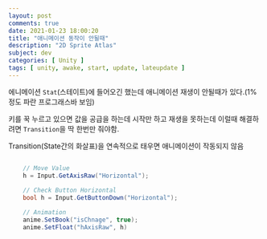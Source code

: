 ```yaml
---
layout: post
comments: true
date: 2021-01-23 18:00:20
title: "애니메이션 동작이 안될때"
description: "2D Sprite Atlas"
subject: dev
categories: [ Unity ]
tags: [ unity, awake, start, update, lateupdate ]
---
```



에니메이션 `Stat`(스테이트)에 들어오긴 했는데 애니메이션 재생이 안될때가 있다.(1% 정도 파란 프로그래스바 보임)

키를 꾹 누르고 있으면 값을 공급을 하는데 시작만 하고 재생을 못하는데 이럴때 해결하려면 `Transition`을 딱 한번만 줘야함.

Transition(State간의 화살표)을 연속적으로 태우면 애니메이션이 작동되지 않음


```c#

    // Move Value
    h = Input.GetAxisRaw("Horizontal");
    
    // Check Button Horizontal
    bool h = Input.GetButtonDown("Horizontal");

    // Animation
    anime.SetBook("isChnage", true);
    anime.SetFloat("hAxisRaw", h)

```


